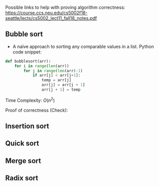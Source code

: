 Possible links to help with proving algorithm correctness: 
https://course.ccs.neu.edu/cs5002f18-seattle/lects/cs5002_lect11_fall18_notes.pdf
## Bubble sort
- A naïve approach to sorting any comparable values in a list.
Python code snippet:
```python
def bubblesort(arr):
	for i in range(len(arr))
		for j in range(len(arr)-1)
			if arr[j] < arr[j+1]:
				temp = arr[j]
				arr[j] = arr[j + 1]
				arr[j + 1] = temp
```
Time Complexity: $O(n^2)$

Proof of correctness (Check):

## Insertion sort
## Quick sort
## Merge sort
## Radix sort
